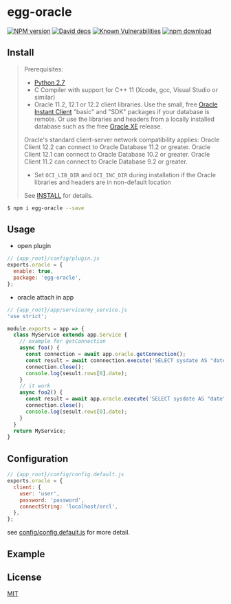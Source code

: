 # egg-oracle

[![NPM version][npm-image]][npm-url]
[![David deps][david-image]][david-url]
[![Known Vulnerabilities][snyk-image]][snyk-url]
[![npm download][download-image]][download-url]

[npm-image]: https://img.shields.io/npm/v/egg-oracle.svg?style=flat-square
[npm-url]: https://npmjs.org/package/egg-oracle
[david-image]: https://img.shields.io/david/cuyl/egg-oracle.svg?style=flat-square
[david-url]: https://david-dm.org/cuyl/egg-oracle
[snyk-image]: https://snyk.io/test/npm/egg-oracle/badge.svg?style=flat-square
[snyk-url]: https://snyk.io/test/npm/egg-oracle
[download-image]: https://img.shields.io/npm/dm/egg-oracle.svg?style=flat-square
[download-url]: https://npmjs.org/package/egg-oracle

## Install

> Prerequisites:
> 
> - [Python 2.7](https://www.python.org/downloads/)
> - C Compiler with support for C++ 11 (Xcode, gcc, Visual Studio or similar)
> - Oracle 11.2, 12.1 or 12.2 client libraries.  Use the small, free [Oracle Instant Client](http://www.oracle.com/technetwork/database/features/instant-client/index-100365.html) "basic" and "SDK" packages if your database is remote.  Or use the libraries and headers from a locally installed database such as the free [Oracle XE](http://www.oracle.com/technetwork/database/database-technologies/express-edition/overview/index.html) release.
> 
> Oracle's standard client-server network compatibility applies: Oracle Client 12.2 can connect to Oracle Database 11.2 or greater. Oracle Client 12.1 can connect to Oracle Database 10.2 or greater. Oracle Client 11.2 can connect to Oracle Database 9.2 or greater.
> - Set `OCI_LIB_DIR` and `OCI_INC_DIR` during installation if the Oracle libraries and headers are in  non-default location
> 
> See [INSTALL](https://github.com/oracle/node-oracledb/tree/master/INSTALL.md) for details.


```bash
$ npm i egg-oracle --save
```

## Usage

* open plugin 

```js
// {app_root}/config/plugin.js
exports.oracle = {
  enable: true,
  package: 'egg-oracle',
};
```
* oracle attach in app

```js
// {app_root}/app/service/my_service.js
'use strict';

module.exports = app => {
  class MyService extends app.Service {
    // example for getConnection
    async foo() {
      const connection = await app.oracle.getConnection();
      const result = await connnection.execute('SELECT sysdate AS "date" FROM dual');
      connection.close();
      console.log(sesult.rows[0].date);
    }
    // it work
    async foo2() {
      const result = await app.oracle.execute('SELECT sysdate AS "date" FROM dual');
      connection.close();
      console.log(sesult.rows[0].date);
    }
  }
  return MyService;
}
```
## Configuration

```js
// {app_root}/config/config.default.js
exports.oracle = {
  client: {
    user: 'user',
    password: 'password',
    connectString: 'localhost/orcl',
  },
};
```

see [config/config.default.js](config/config.default.js) for more detail.

## Example

<!-- example here -->

## License

[MIT](LICENSE)
